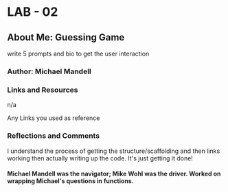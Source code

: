 # LAB - 02
## About Me: Guessing Game

write 5 prompts and bio to get the user interaction

### Author: Michael Mandell
### Links and Resources

n/a

Any Links you used as reference

### Reflections and Comments
I understand the process of getting the structure/scaffolding and then links working then actually writing up the code.  It's just getting it done!

#### Michael Mandell was the navigator; Mike Wohl was the driver. Worked on wrapping Michael's questions in functions.